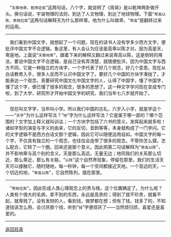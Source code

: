 &emsp;“``天尊地卑，乾坤定矣``”这两句话，八个字，就说明了《周易》是以乾坤两卦做开头。换句话说，宇宙物理的法则，到达了人文物理，到达了地球物理。下面“``卑高以陈，贵贱位矣``”这两句话解释天为什么那样尊，地为什么叫做卑，“``卑高``”是翻转过来的运用。
___
&emsp;我们看到中国文字，就想起了一个问题，现在的读书人没有学多少西方文字，便批评中国文字不合逻辑。象这里，有人会认为应该是高卑以陈才对。因为高是天，卑是地。上面说“``天尊地卑``”，跟着下来的解释又翻过来说卑高以陈，这是倒转的用法，要说中国文字不合逻辑，是自己没有弄清楚，就随便批评。因为中国文字与西方不同，它是一种独立的方块字，一个字代表了好几个观念，好几个意思。现在从白话教育入手，很多人反而不认识中国文字了。要好几个中国的方块字凑拢了，才能表达一个观念。真要研究中国文化中国文字的人，认得了中国字，懂了中国字，懂了这个字，便已懂了很多的观念，很多的思想了。这一种文字学问现在变成专门啦，到了大学，研究所才开始中国文字的研究，我们当年七八岁就开始了。
___
&emsp;现在叫文字学，当年叫小学。所以我们中国的古礼，六岁入小学，就是学这个——“``天字``”为什么这样写法？“``地``”字为什么这样写法？它是属于哪一部的？哪个范围的？文字加上释义就叫训诂；一个方块字包括了六书的意义，发挥起来就多啦！诸如字型的演变与字义的由来，它的反切，音韵等等，本身就构成了一门学问。它的文字逻辑不是西方白话文那个逻辑，因此它可以随便运用自如。中国文字的每一个字，不仅具有独立的一个观念，也往往会连带了很多的观念。不管你怎么摆，怎么配合，它转了一个圈，回来还是那个意义。因此把第二句话解释为“``卑高以陈``”，并不影响卑与高个别的含义。天是那么高远，无量无边；地同我们的关系那么切近，那么卑近，那么有关联。“``以陈``”这个自然界现象，停留在那里，我们的生活天天可以接触它，随时随地，每一秒钟，每一个空间都接近天地。一个高远的天，一个切近的地，“``卑高以陈``”，它自然陈列，摆在那里。
___
&emsp;“``贵贱位矣``”。因此形成人类心理观念上的贵与贱，这个位置确定了。为什么呢？人类有个很大的毛病，拿不到的东西，永远是高贵的；得到了就不珍贵，就看不起，就卑贱了。没有发财的人，看到钱，做梦都在想；但有了钱，钱多了的，不知道钱该怎么用，会讨厌那个钱，听到“``钱``”字便烦厌了——当然烦归烦，喜爱还是喜爱的。
___
[返回目录](../../../master/README.md#目录)